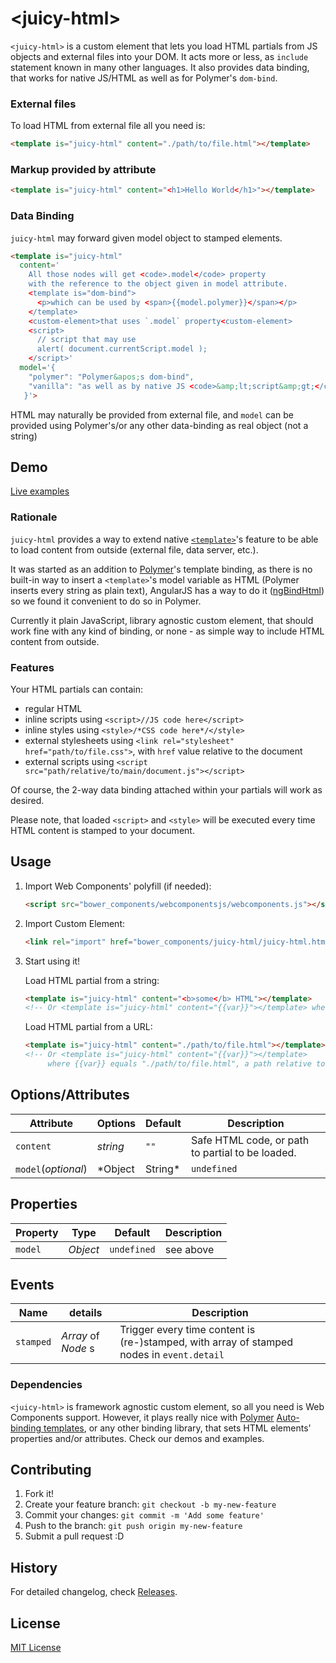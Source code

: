 &lt;juicy-html&gt;
==============

`<juicy-html>` is a custom element that lets you load HTML partials from JS objects and external files into your DOM. It acts more or less, as `include` statement known in many other languages. It also provides data binding, that works for native JS/HTML as well as for Polymer's `dom-bind`.

### External files
To load HTML from external file all you need is:
```html
<template is="juicy-html" content="./path/to/file.html"></template>
```

### Markup provided by attribute
```html
<template is="juicy-html" content="<h1>Hello World</h1>"></template>
```

### Data Binding
`juicy-html` may forward given model object to stamped elements.

```html
<template is="juicy-html"
  content='
    All those nodes will get <code>.model</code> property
    with the reference to the object given in model attribute.
    <template is="dom-bind">
      <p>which can be used by <span>{{model.polymer}}</span></p>
    </template>
    <custom-element>that uses `.model` property<custom-element>
    <script>
      // script that may use
      alert( document.currentScript.model );
    </script>'
  model='{
    "polymer": "Polymer&apos;s dom-bind",
    "vanilla": "as well as by native JS <code>&amp;lt;script&amp;gt;</code> or custom elements"
   }'>
```
HTML may naturally be provided from external file, and `model` can be provided using Polymer's/or any other data-binding as real object (not a string)


## Demo

[Live examples](http://Juicy.github.io/juicy-html)

### Rationale

`juicy-html` provides a way to extend native [`<template>`](https://developer.mozilla.org/en-US/docs/Web/HTML/Element/template)'s feature to be able to load content from outside (external file, data server, etc.).

It was started as an addition to [Polymer](http://www.polymer-project.org/)'s template binding, as there is no built-in way to insert a `<template>`'s model variable as HTML (Polymer inserts every string as plain text), AngularJS has a way to do it ([ngBindHtml](http://docs.angularjs.org/api/ng.directive:ngBindHtml)) so we found it convenient to do so in Polymer.

Currently it plain JavaScript, library agnostic custom element, that should work fine with any kind of binding, or none - as simple way to include HTML content from outside.

### Features

Your HTML partials can contain:
 - regular HTML
 - inline scripts using `<script>//JS code here</script>`
 - inline styles using `<style>/*CSS code here*/</style>`
 - external stylesheets using `<link rel="stylesheet" href="path/to/file.css">`, with `href` value relative to the document
 - external scripts using `<script src="path/relative/to/main/document.js"></script>`

Of course, the 2-way data binding attached within your partials will work as desired.

Please note, that loaded `<script>` and `<style>` will be executed every time HTML content is stamped to your document.


## Usage

1. Import Web Components' polyfill (if needed):

    ```html
    <script src="bower_components/webcomponentsjs/webcomponents.js"></script>
    ```

2. Import Custom Element:

    ```html
    <link rel="import" href="bower_components/juicy-html/juicy-html.html">
    ```

3. Start using it!

	Load HTML partial from a string:

	```html
	<template is="juicy-html" content="<b>some</b> HTML"></template>
	<!-- Or <template is="juicy-html" content="{{var}}"></template> where {{ var }} equals "<b>some</b> HTML" -->
	```

	Load HTML partial from a URL:

	```html
	<template is="juicy-html" content="./path/to/file.html"></template>
	<!-- Or <template is="juicy-html" content="{{var}}"></template>
	     where {{var}} equals "./path/to/file.html", a path relative to the document that must start with / or ./ -->
	```

## Options/Attributes

Attribute           | Options         | Default     | Description
---                 | ---             | ---         | ---
`content`           | *string*		  | `""`	    | Safe HTML code, or path to partial to be loaded.
`model`(_optional_) | *Object|String* | `undefined` | Object (or `JSON.stringify`'ied Object) to be attached to every root node of loaded document

## Properties

Property | Type     | Default     | Description
---      | ---      | ---         | ---
`model`  | *Object* | `undefined` | see above

## Events

Name      | details            | Description
---       | ---                | ---
`stamped` | *Array* of *Node* s | Trigger every time content is (re-)stamped, with array of stamped nodes in `event.detail`


### Dependencies

`<juicy-html>` is framework agnostic custom element, so all you need is Web Components support.
However, it plays really nice with [Polymer](http://www.polymer-project.org/) [Auto-binding templates](https://www.polymer-project.org/1.0/docs/devguide/templates.html#dom-bind), or any other binding library, that sets HTML elements' properties and/or attributes. Check our demos and examples.

## Contributing

1. Fork it!
2. Create your feature branch: `git checkout -b my-new-feature`
3. Commit your changes: `git commit -m 'Add some feature'`
4. Push to the branch: `git push origin my-new-feature`
5. Submit a pull request :D

## History

For detailed changelog, check [Releases](https://github.com/Juicy/juicy-element/releases).

## License

[MIT License](http://opensource.org/licenses/MIT)
